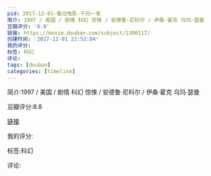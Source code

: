 ```yaml
---
pid: 2017-12-01-看过电影-千钧一发
简介: 1997 / 美国 / 剧情 科幻 惊悚 / 安德鲁·尼科尔 / 伊桑·霍克 乌玛·瑟曼
豆瓣评分: '8.8'
链接: https://movie.douban.com/subject/1300117/
创建时间: '2017-12-01 22:52:04'
我的评分:
标签: 科幻
评论:
tags: [douban]
categories: [timeline]
---
```

简介:1997 / 美国 / 剧情 科幻 惊悚 / 安德鲁·尼科尔 / 伊桑·霍克 乌玛·瑟曼

豆瓣评分:8.8

[链接](https://movie.douban.com/subject/1300117/)

我的评分:

标签:科幻

评论:

